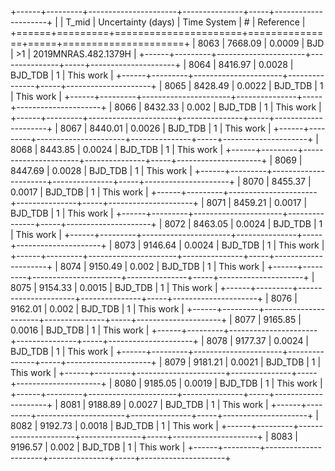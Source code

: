 +------+---------+----------------------+---------------+-----+---------------------+
|      |   T_mid |   Uncertainty (days) | Time System   | #   | Reference           |
+======+=========+======================+===============+=====+=====================+
| 8063 | 7668.09 |               0.0009 | BJD           | >1  | 2019MNRAS.482.1379H |
+------+---------+----------------------+---------------+-----+---------------------+
| 8064 | 8416.97 |               0.0028 | BJD_TDB       | 1   | This work           |
+------+---------+----------------------+---------------+-----+---------------------+
| 8065 | 8428.49 |               0.0022 | BJD_TDB       | 1   | This work           |
+------+---------+----------------------+---------------+-----+---------------------+
| 8066 | 8432.33 |               0.002  | BJD_TDB       | 1   | This work           |
+------+---------+----------------------+---------------+-----+---------------------+
| 8067 | 8440.01 |               0.0026 | BJD_TDB       | 1   | This work           |
+------+---------+----------------------+---------------+-----+---------------------+
| 8068 | 8443.85 |               0.0024 | BJD_TDB       | 1   | This work           |
+------+---------+----------------------+---------------+-----+---------------------+
| 8069 | 8447.69 |               0.0028 | BJD_TDB       | 1   | This work           |
+------+---------+----------------------+---------------+-----+---------------------+
| 8070 | 8455.37 |               0.0017 | BJD_TDB       | 1   | This work           |
+------+---------+----------------------+---------------+-----+---------------------+
| 8071 | 8459.21 |               0.0017 | BJD_TDB       | 1   | This work           |
+------+---------+----------------------+---------------+-----+---------------------+
| 8072 | 8463.05 |               0.0024 | BJD_TDB       | 1   | This work           |
+------+---------+----------------------+---------------+-----+---------------------+
| 8073 | 9146.64 |               0.0024 | BJD_TDB       | 1   | This work           |
+------+---------+----------------------+---------------+-----+---------------------+
| 8074 | 9150.49 |               0.002  | BJD_TDB       | 1   | This work           |
+------+---------+----------------------+---------------+-----+---------------------+
| 8075 | 9154.33 |               0.0015 | BJD_TDB       | 1   | This work           |
+------+---------+----------------------+---------------+-----+---------------------+
| 8076 | 9162.01 |               0.002  | BJD_TDB       | 1   | This work           |
+------+---------+----------------------+---------------+-----+---------------------+
| 8077 | 9165.85 |               0.0016 | BJD_TDB       | 1   | This work           |
+------+---------+----------------------+---------------+-----+---------------------+
| 8078 | 9177.37 |               0.0024 | BJD_TDB       | 1   | This work           |
+------+---------+----------------------+---------------+-----+---------------------+
| 8079 | 9181.21 |               0.0021 | BJD_TDB       | 1   | This work           |
+------+---------+----------------------+---------------+-----+---------------------+
| 8080 | 9185.05 |               0.0019 | BJD_TDB       | 1   | This work           |
+------+---------+----------------------+---------------+-----+---------------------+
| 8081 | 9188.89 |               0.0027 | BJD_TDB       | 1   | This work           |
+------+---------+----------------------+---------------+-----+---------------------+
| 8082 | 9192.73 |               0.0018 | BJD_TDB       | 1   | This work           |
+------+---------+----------------------+---------------+-----+---------------------+
| 8083 | 9196.57 |               0.002  | BJD_TDB       | 1   | This work           |
+------+---------+----------------------+---------------+-----+---------------------+